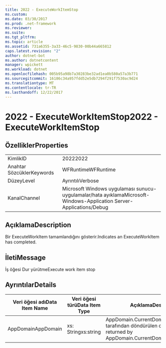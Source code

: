 ```yaml
---
title: 2022 - ExecuteWorkItemStop
ms.custom: 
ms.date: 03/30/2017
ms.prod: .net-framework
ms.reviewer: 
ms.suite: 
ms.tgt_pltfrm: 
ms.topic: article
ms.assetid: 731a6355-3a33-46c5-9830-00b44a665812
caps.latest.revision: "2"
author: dotnet-bot
ms.author: dotnetcontent
manager: wpickett
ms.workload: dotnet
ms.openlocfilehash: 005b95a98b7a30283be32ad1ea0b580a57a3b771
ms.sourcegitcommit: 16186c34a957fdd52e5db7294f291f7530ac9d24
ms.translationtype: MT
ms.contentlocale: tr-TR
ms.lasthandoff: 12/22/2017
---
```

# <a name="2022---executeworkitemstop"></a><span data-ttu-id="28173-102">2022 - ExecuteWorkItemStop</span><span class="sxs-lookup"><span data-stu-id="28173-102">2022 - ExecuteWorkItemStop</span></span>
## <a name="properties"></a><span data-ttu-id="28173-103">Özellikler</span><span class="sxs-lookup"><span data-stu-id="28173-103">Properties</span></span>  
  
|||  
|-|-|  
|<span data-ttu-id="28173-104">Kimlik</span><span class="sxs-lookup"><span data-stu-id="28173-104">ID</span></span>|<span data-ttu-id="28173-105">2022</span><span class="sxs-lookup"><span data-stu-id="28173-105">2022</span></span>|  
|<span data-ttu-id="28173-106">Anahtar Sözcükler</span><span class="sxs-lookup"><span data-stu-id="28173-106">Keywords</span></span>|<span data-ttu-id="28173-107">WFRuntime</span><span class="sxs-lookup"><span data-stu-id="28173-107">WFRuntime</span></span>|  
|<span data-ttu-id="28173-108">Düzey</span><span class="sxs-lookup"><span data-stu-id="28173-108">Level</span></span>|<span data-ttu-id="28173-109">Ayrıntılı</span><span class="sxs-lookup"><span data-stu-id="28173-109">Verbose</span></span>|  
|<span data-ttu-id="28173-110">Kanal</span><span class="sxs-lookup"><span data-stu-id="28173-110">Channel</span></span>|<span data-ttu-id="28173-111">Microsoft Windows uygulaması sunucu-uygulamalar/hata ayıklama</span><span class="sxs-lookup"><span data-stu-id="28173-111">Microsoft-Windows-Application Server-Applications/Debug</span></span>|  
  
## <a name="description"></a><span data-ttu-id="28173-112">Açıklama</span><span class="sxs-lookup"><span data-stu-id="28173-112">Description</span></span>  
 <span data-ttu-id="28173-113">Bir ExecuteWorkItem tamamlandığını gösterir.</span><span class="sxs-lookup"><span data-stu-id="28173-113">Indicates an ExecuteWorkItem has completed.</span></span>  
  
## <a name="message"></a><span data-ttu-id="28173-114">İleti</span><span class="sxs-lookup"><span data-stu-id="28173-114">Message</span></span>  
 <span data-ttu-id="28173-115">İş öğesi Dur yürütme</span><span class="sxs-lookup"><span data-stu-id="28173-115">Execute work item stop</span></span>  
  
## <a name="details"></a><span data-ttu-id="28173-116">Ayrıntılar</span><span class="sxs-lookup"><span data-stu-id="28173-116">Details</span></span>  
  
|<span data-ttu-id="28173-117">Veri öğesi adı</span><span class="sxs-lookup"><span data-stu-id="28173-117">Data Item Name</span></span>|<span data-ttu-id="28173-118">Veri öğesi türü</span><span class="sxs-lookup"><span data-stu-id="28173-118">Data Item Type</span></span>|<span data-ttu-id="28173-119">Açıklama</span><span class="sxs-lookup"><span data-stu-id="28173-119">Description</span></span>|  
|--------------------|--------------------|-----------------|  
|<span data-ttu-id="28173-120">AppDomain</span><span class="sxs-lookup"><span data-stu-id="28173-120">AppDomain</span></span>|<span data-ttu-id="28173-121">xs: String</span><span class="sxs-lookup"><span data-stu-id="28173-121">xs:string</span></span>|<span data-ttu-id="28173-122">AppDomain.CurrentDomain.FriendlyName tarafından döndürülen dize.</span><span class="sxs-lookup"><span data-stu-id="28173-122">The string returned by AppDomain.CurrentDomain.FriendlyName.</span></span>|
